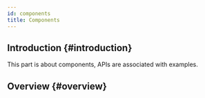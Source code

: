 ```yaml
---
id: components
title: Components
---
```


## Introduction {#introduction}

This part is about components, APIs are associated with examples.

<!-- You can find all examples here: [examples/unit](https://github.com/qber-soft/Ave-Nodejs/tree/main/Code/Avernakis%20Nodejs/Test-Nodejs/examples/unit). -->

## Overview {#overview}

<!-- ### Fundamental {#fundamental}

<div style={{display:"flex"}}>
    <a href="/window" style={{display:"flex", flexDirection:"column", alignItems: "center"}}>
        <img src={require('./assets/window-basic.png').default} style={{width: 600}}/>
        <div style={{marginTop: 10}}>Window</div>
    </a>
    <a href="/layout" style={{display:"flex", flexDirection:"column", alignItems: "center", marginLeft: 20}}>
        <img src={require('./assets/grid-practice-gutter.png').default} style={{width: 600}}/>
        <div style={{marginTop: 10}}>Layout</div>
    </a>
</div>

### Components {#components}

<div style={{display:"flex"}}>
    <a href="/button" style={{display:"flex", flexDirection:"column", alignItems: "center"}}>
        <img src={require('./assets/button-event-click.gif').default} style={{width: 600}}/>
        <div style={{marginTop: 10}}>Button</div>
    </a>
     <a href="/combo-box" style={{display:"flex", flexDirection:"column", alignItems: "center", marginLeft: 20}}>
        <img src={require('./assets/combo-box-basic.gif').default} style={{width: 600}}/>
        <div style={{marginTop: 10}}>ComboBox</div>
    </a>
</div>

<div style={{display:"flex", marginTop: 30}}>
    <a href="/label" style={{display:"flex", flexDirection:"column", alignItems: "center"}}>
        <img src={require('./assets/label-text-align.png').default} style={{width: 600}}/>
        <div style={{marginTop: 10}}>Label</div>
    </a>
     <a href="/text-box" style={{display:"flex", flexDirection:"column", alignItems: "center", marginLeft: 20}}>
        <img src={require('./assets/text-box-basic.gif').default} style={{width: 600}}/>
        <div style={{marginTop: 10}}>TextBox</div>
    </a>
</div>

<div style={{display:"flex", marginTop: 30}}>
    <a href="/list-box" style={{display:"flex", flexDirection:"column", alignItems: "center"}}>
        <img src={require('./assets/list-box-basic.gif').default} style={{width: 600}}/>
        <div style={{marginTop: 10}}>ListBox</div>
    </a>
     <a href="/rich-list-box" style={{display:"flex", flexDirection:"column", alignItems: "center", marginLeft: 20}}>
        <img src={require('./assets/rich-list-box-basic.gif').default} style={{width: 600}}/>
        <div style={{marginTop: 10}}>RichListBox</div>
    </a>
</div>

<div style={{display:"flex", marginTop: 30}}>
    <a href="/progress" style={{display:"flex", flexDirection:"column", alignItems: "center"}}>
        <img src={require('./assets/progress-basic.gif').default} style={{width: 600}}/>
        <div style={{marginTop: 10}}>Progress</div>
    </a>
     <a href="/check-box" style={{display:"flex", flexDirection:"column", alignItems: "center", marginLeft: 20}}>
        <img src={require('./assets/check-box-style.gif').default} style={{width: 600}}/>
        <div style={{marginTop: 10}}>CheckBox</div>
    </a>
</div>

<div style={{display:"flex", marginTop: 30}}>
    <a href="/message-box" style={{display:"flex", flexDirection:"column", alignItems: "center"}}>
        <img src={require('./assets/message-box-basic.gif').default} style={{width: 600}}/>
        <div style={{marginTop: 10}}>MessageBox</div>
    </a>
     <a href="/input" style={{display:"flex", flexDirection:"column", alignItems: "center", marginLeft: 20}}>
        <img src={require('./assets/input-basic.gif').default} style={{width: 600}}/>
        <div style={{marginTop: 10}}>Input</div>
    </a>
</div>

<div style={{display:"flex", marginTop: 30}}>
    <a href="/color-picker" style={{display:"flex", flexDirection:"column", alignItems: "center"}}>
        <img src={require('./assets/color-picker-basic.gif').default} style={{width: 600}}/>
        <div style={{marginTop: 10}}>ColorPicker</div>
    </a>
     <a href="/scroll-bar" style={{display:"flex", flexDirection:"column", alignItems: "center", marginLeft: 20}}>
        <img src={require('./assets/scroll-bar-basic.gif').default} style={{width: 600}}/>
        <div style={{marginTop: 10}}>ScrollBar</div>
    </a>
</div>

<div style={{display:"flex", marginTop: 30}}>
    <a href="/status-bar" style={{display:"flex", flexDirection:"column", alignItems: "center"}}>
        <img src={require('./assets/status-bar-basic.gif').default} style={{width: 600}}/>
        <div style={{marginTop: 10}}>StatusBar</div>
    </a>
     <a href="/calendar" style={{display:"flex", flexDirection:"column", alignItems: "center", marginLeft: 20}}>
        <img src={require('./assets/calendar-basic.gif').default} style={{width: 600}}/>
        <div style={{marginTop: 10}}>Calendar</div>
    </a>
</div>

<div style={{display:"flex", marginTop: 30}}>
    <a href="/date-picker" style={{display:"flex", flexDirection:"column", alignItems: "center"}}>
        <img src={require('./assets/date-picker-basic.gif').default} style={{width: 600}}/>
        <div style={{marginTop: 10}}>DatePicker</div>
    </a>
     <a href="/knob" style={{display:"flex", flexDirection:"column", alignItems: "center", marginLeft: 20}}>
        <img src={require('./assets/knob-basic.gif').default} style={{width: 600}}/>
        <div style={{marginTop: 10}}>Knob</div>
    </a>
</div>

<div style={{display:"flex", marginTop: 30}}>
    <a href="/hyper-link" style={{display:"flex", flexDirection:"column", alignItems: "center"}}>
        <img src={require('./assets/hyper-link-basic.gif').default} style={{width: 600}}/>
        <div style={{marginTop: 10}}>Hyperlink</div>
    </a>
     <a href="/tab" style={{display:"flex", flexDirection:"column", alignItems: "center", marginLeft: 20}}>
        <img src={require('./assets/tab-set-content.gif').default} style={{width: 600}}/>
        <div style={{marginTop: 10}}>Tab</div>
    </a>
</div>

<div style={{display:"flex", marginTop: 30}}>
    <a href="/radio-box" style={{display:"flex", flexDirection:"column", alignItems: "center"}}>
        <img src={require('./assets/radio-box-basic.gif').default} style={{width: 600}}/>
        <div style={{marginTop: 10}}>RadioBox</div>
    </a>
     <a href="/track-bar" style={{display:"flex", flexDirection:"column", alignItems: "center", marginLeft: 20}}>
        <img src={require('./assets/track-bar-basic.gif').default} style={{width: 600}}/>
        <div style={{marginTop: 10}}>TrackBar</div>
    </a>
</div>

<div style={{display:"flex", marginTop: 30}}>
    <a href="/tree" style={{display:"flex", flexDirection:"column", alignItems: "center"}}>
        <img src={require('./assets/tree-basic.gif').default} style={{width: 600}}/>
        <div style={{marginTop: 10}}>Tree</div>
    </a>
     <a href="/picture" style={{display:"flex", flexDirection:"column", alignItems: "center", marginLeft: 20}}>
        <img src={require('./assets/picture-basic.png').default} style={{width: 600}}/>
        <div style={{marginTop: 10}}>Picture</div>
    </a>
</div>

### Others {#others}

<div style={{display:"flex", marginTop: 30}}>
    <a href="/custom-component" style={{display:"flex", flexDirection:"column", alignItems: "center"}}>
        <img src={require('./assets/custom-button.gif').default} style={{width: 600}}/>
        <div style={{marginTop: 10}}>Custom Component</div>
    </a>
     <a href="/theme" style={{display:"flex", flexDirection:"column", alignItems: "center", marginLeft: 20}}>
        <img src={require('./assets/toggle-theme.gif').default} style={{width: 600}}/>
        <div style={{marginTop: 10}}>Theme</div>
    </a>
</div> -->
